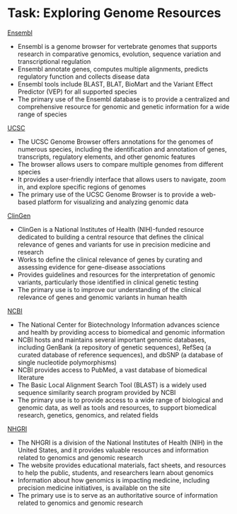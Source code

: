 # Task: Exploring Genome Resources




[Ensembl](http://www.ensembl.org/index.html)

- Ensembl is a genome browser for vertebrate genomes that supports research in comparative genomics, evolution, sequence variation and transcriptional regulation   
- Ensembl annotate genes, computes multiple alignments, predicts regulatory function and collects disease data   
- Ensembl tools include BLAST, BLAT, BioMart and the Variant Effect Predictor (VEP) for all supported species  
- The primary use of the Ensembl database is to provide a centralized and comprehensive resource for genomic and genetic information for a wide range of species

[UCSC](http://genome.cse.ucsc.edu/)

- The UCSC Genome Browser offers annotations for the genomes of numerous species, including the identification and annotation of genes, transcripts, regulatory elements, and other genomic features
- The browser allows users to compare multiple genomes from different species
- It provides a user-friendly interface that allows users to navigate, zoom in, and explore specific regions of genomes
- The primary use of the UCSC Genome Browser is to provide a web-based platform for visualizing and analyzing genomic data 

[ClinGen](https://clinicalgenome.org/) 

- ClinGen is a National Institutes of Health (NIH)-funded resource dedicated to building a central resource that defines the clinical relevance of genes and variants for use in precision medicine and research
- Works to define the clinical relevance of genes by curating and assessing evidence for gene-disease associations
- Provides guidelines and resources for the interpretation of genomic variants, particularly those identified in clinical genetic testing 
- The primary use is to improve our understanding of the clinical relevance of genes and genomic variants in human health 

[NCBI](https://www.ncbi.nlm.nih.gov/) 

- The National Center for Biotechnology Information advances science and health by providing access to biomedical and genomic information
- NCBI hosts and maintains several important genomic databases, including GenBank (a repository of genetic sequences), RefSeq (a curated database of reference sequences), and dbSNP (a database of single nucleotide polymorphisms)
- NCBI provides access to PubMed, a vast database of biomedical literature 
- The Basic Local Alignment Search Tool (BLAST) is a widely used sequence similarity search program provided by NCBI 
- The primary use is to provide access to a wide range of biological and genomic data, as well as tools and resources, to support biomedical research, genetics, genomics, and related fields

[NHGRI](https://www.genome.gov/) 

- The NHGRI is a division of the National Institutes of Health (NIH) in the United States, and it provides valuable resources and information related to genomics and genomic research
- The website provides educational materials, fact sheets, and resources to help the public, students, and researchers learn about genomics
- Information about how genomics is impacting medicine, including precision medicine initiatives, is available on the site
- The primary use is to serve as an authoritative source of information related to genomics and genomic research



















